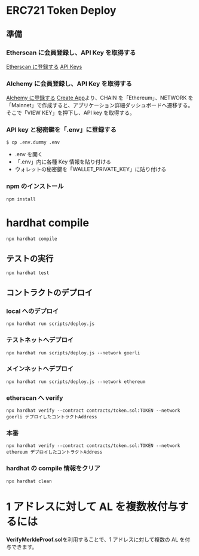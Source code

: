 # ERC721 Token Deploy

## 準備

### Etherscan に会員登録し、API Key を取得する

[Etherscan に登録する](https://etherscan.io/register)
[API Keys](https://etherscan.io/myapikey)

### Alchemy に会員登録し、API Key を取得する

[Alchemy に登録する](https://www.alchemy.com/)
[Create App](https://dashboard.alchemy.com/apps)より、CHAIN を「Ethereum」、NETWORK を「Mainnet」で作成すると、アプリケーション詳細ダッシュボードへ遷移する。
そこで「VIEW KEY」を押下し、API key を取得する。

### API key と秘密鍵を「.env」に登録する

```
$ cp .env.dummy .env
```

- .env を開く
- 「.env」内に各種 Key 情報を貼り付ける
- ウォレットの秘密鍵を「WALLET_PRIVATE_KEY」に貼り付ける

### npm のインストール

`npm install`

# hardhat compile

`npx hardhat compile`

## テストの実行

`npx hardhat test`

## コントラクトのデプロイ

### local へのデプロイ

`npx hardhat run scripts/deploy.js`

### テストネットへデプロイ

`npx hardhat run scripts/deploy.js --network goerli`

### メインネットへデプロイ

`npx hardhat run scripts/deploy.js --network ethereum`

### etherscan へ verify

`npx hardhat verify --contract contracts/token.sol:TOKEN --network goerli デプロイしたコントラクトAddress`

### 本番

`npx hardhat verify --contract contracts/token.sol:TOKEN --network ethereum デプロイしたコントラクトAddress`

### hardhat の compile 情報をクリア

`npx hardhat clean`

# 1 アドレスに対して AL を複数枚付与するには

**VerifyMerkleProof.sol**を利用することで、1 アドレスに対して複数の AL を付与できます。
